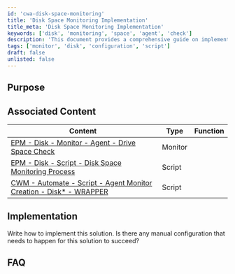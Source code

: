 ```yaml
---
id: 'cwa-disk-space-monitoring'
title: 'Disk Space Monitoring Implementation'
title_meta: 'Disk Space Monitoring Implementation'
keywords: ['disk', 'monitoring', 'space', 'agent', 'check']
description: 'This document provides a comprehensive guide on implementing disk space monitoring solutions, including associated scripts and necessary configurations to ensure successful monitoring of drive space.'
tags: ['monitor', 'disk', 'configuration', 'script']
draft: false
unlisted: false
---
```

## Purpose

## Associated Content

| Content                                                                                                           | Type    | Function |
|-------------------------------------------------------------------------------------------------------------------|---------|----------|
| [EPM - Disk - Monitor - Agent - Drive Space Check](https://proval.itglue.com/DOC-5078775-8059826)               | Monitor |          |
| [EPM - Disk - Script - Disk Space Monitoring Process](https://proval.itglue.com/DOC-5078775-7540106)            | Script  |          |
| [CWM - Automate - Script - Agent Monitor Creation - Disk* - WRAPPER](https://proval.itglue.com/DOC-5078775-8066337) | Script  |          |

## Implementation

Write how to implement this solution. Is there any manual configuration that needs to happen for this solution to succeed?

## FAQ



